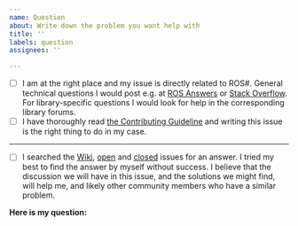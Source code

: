 ```yaml
---
name: Question
about: Write down the problem you want help with
title: ''
labels: question
assignees: ''

---
```


<!--
Instructions:
* Please confirm the two statements below.
* Please fill out one of the three sections below.
* Please delete the other two sections and these instructions.

Issue Template © Siemens AG, 2017-2018
Author: Dr. Martin Bischoff (martin.bischoff@siemens.com)
-->

* [ ] I am at the right place and my issue is directly related to ROS#. General technical questions I would post e.g. at [ROS Answers](https://answers.ros.org/) or [Stack Overflow](https://stackoverflow.com). For library-specific questions I would look for help in the corresponding library forums.
* [ ] I have thoroughly read [the Contributing Guideline](Contributing.md) and writing this issue is the right thing to do in my case.

---

* [ ] I searched the [Wiki](https://github.com/siemens/ros-sharp/wiki), [open](https://github.com/siemens/ros-sharp/issues) and [closed](https://github.com/siemens/ros-sharp/issues?q=is%3Aissue+is%3Aclosed) issues for an answer. I tried my best to find the answer by myself without success. I believe that the discussion we will have in this issue, and the solutions we might find, will help me, and likely other community members who have a similar problem.

**Here is my question:**
<!-- Insert question here. -->
